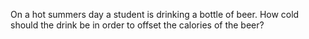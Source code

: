 On a hot summers day a student is drinking a bottle of beer.  How cold should the drink be in order to offset the calories of the beer?
